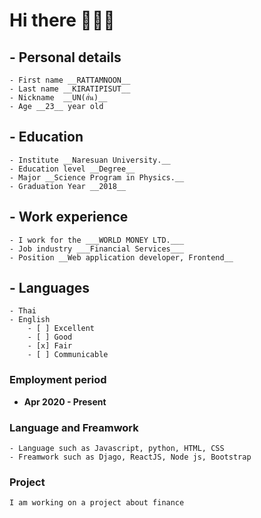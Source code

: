 # Hi there 👋👋👋

## - Personal details
    - First name __RATTAMNOON__
    - Last name __KIRATIPISUT__
    - Nickname  __UN(อั๋น)__
    - Age __23__ year old
## - Education
    - Institute __Naresuan University.__
    - Education level __Degree__
    - Major __Science Program in Physics.__
    - Graduation Year __2018__
## - Work experience
    - I work for the ___WORLD MONEY LTD.___
    - Job industry ___Financial Services___
    - Position __Web application developer, Frontend__ 
## - Languages 
    - Thai
    - English 
        - [ ] Excellent   
        - [ ] Good        
        - [x] Fair
        - [ ] Communicable  

### Employment period
- __Apr 2020 - Present__

### Language and Freamwork
```
- Language such as Javascript, python, HTML, CSS
- Freamwork such as Djago, ReactJS, Node js, Bootstrap  
``` 

### Project
```
I am working on a project about finance
``` 
